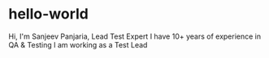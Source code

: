 # hello-world
Hi,  I'm Sanjeev Panjaria, Lead Test Expert
I have 10+ years of experience in QA & Testing 
I am working as a Test Lead
